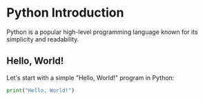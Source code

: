 # Python Introduction

Python is a popular high-level programming language known for its simplicity and readability.

## Hello, World!

Let's start with a simple "Hello, World!" program in Python:

```python
print("Hello, World!")

